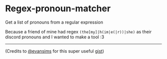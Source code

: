 # Regex-pronoun-matcher
Get a list of pronouns from a regular expression

Because a friend of mine had regex `(the[my]|h(im|e(|r))|she)` as their discord pronouns and I wanted to make a tool :3


-------

(Credits to [@evansims](https://www.github.com/evansims) for this super useful [gist](https://gist.github.com/evansims/1121ab1ff255bcd79532))
